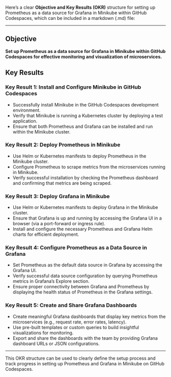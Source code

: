 Here’s a clear **Objective and Key Results (OKR)** structure for setting up Prometheus as a data source for Grafana in Minikube within GitHub Codespaces, which can be included in a markdown (.md) file:

---

## Objective

**Set up Prometheus as a data source for Grafana in Minikube within GitHub Codespaces for effective monitoring and visualization of microservices.**

## Key Results

### Key Result 1: Install and Configure Minikube in GitHub Codespaces
- Successfully install Minikube in the GitHub Codespaces development environment.
- Verify that Minikube is running a Kubernetes cluster by deploying a test application.
- Ensure that both Prometheus and Grafana can be installed and run within the Minikube cluster.

### Key Result 2: Deploy Prometheus in Minikube
- Use Helm or Kubernetes manifests to deploy Prometheus in the Minikube cluster.
- Configure Prometheus to scrape metrics from the microservices running in Minikube.
- Verify successful installation by checking the Prometheus dashboard and confirming that metrics are being scraped.

### Key Result 3: Deploy Grafana in Minikube
- Use Helm or Kubernetes manifests to deploy Grafana in the Minikube cluster.
- Ensure that Grafana is up and running by accessing the Grafana UI in a browser (via a port-forward or ingress rule).
- Install and configure the necessary Prometheus and Grafana Helm charts for efficient deployment.

### Key Result 4: Configure Prometheus as a Data Source in Grafana
- Set Prometheus as the default data source in Grafana by accessing the Grafana UI.
- Verify successful data source configuration by querying Prometheus metrics in Grafana’s Explore section.
- Ensure proper connectivity between Grafana and Prometheus by displaying the health status of Prometheus in the Grafana settings.

### Key Result 5: Create and Share Grafana Dashboards
- Create meaningful Grafana dashboards that display key metrics from the microservices (e.g., request rate, error rates, latency).
- Use pre-built templates or custom queries to build insightful visualizations for monitoring.
- Export and share the dashboards with the team by providing Grafana dashboard URLs or JSON configurations.

---

This OKR structure can be used to clearly define the setup process and track progress in setting up Prometheus and Grafana in Minikube on GitHub Codespaces.